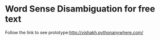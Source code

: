 # Word Sense Disambiguation for free text

Follow the link to see prototype:http://vishakh.pythonanywhere.com/
